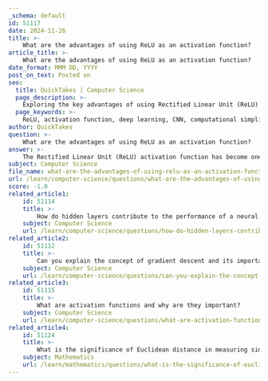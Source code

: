 ```yaml
---
_schema: default
id: 51117
date: 2024-11-26
title: >-
    What are the advantages of using ReLU as an activation function?
article_title: >-
    What are the advantages of using ReLU as an activation function?
date_format: MMM DD, YYYY
post_on_text: Posted on
seo:
  title: QuickTakes | Computer Science
  page_description: >-
    Exploring the key advantages of using Rectified Linear Unit (ReLU) as an activation function in deep learning, including its computational efficiency, ability to mitigate the vanishing gradient problem, promote sparsity, speed up convergence, and introduce non-linearity.
  page_keywords: >-
    ReLU, activation function, deep learning, CNN, computational simplicity, vanishing gradient problem, sparsity, faster convergence, non-linearity, deep networks
author: QuickTakes
question: >-
    What are the advantages of using ReLU as an activation function?
answer: >-
    The Rectified Linear Unit (ReLU) activation function has become one of the most widely used activation functions in deep learning, particularly in convolutional neural networks (CNNs). Here are some of the key advantages of using ReLU:\n\n1. **Computational Simplicity**: ReLU is defined as $f(x) = \max(0, x)$, which means it requires only a simple comparison operation. This simplicity makes it computationally efficient, allowing for faster evaluations compared to other activation functions like sigmoid or tanh.\n\n2. **Mitigation of the Vanishing Gradient Problem**: One of the significant advantages of ReLU is that it helps to avoid the vanishing gradient problem, which is common with activation functions like sigmoid and tanh. For positive input values, the gradient is constant (equal to 1), allowing for effective weight updates during backpropagation. This characteristic facilitates the training of deeper networks.\n\n3. **Promotion of Sparsity**: ReLU introduces sparsity in the network by outputting zero for any negative input. This means that only a subset of neurons are activated at any given time, which can lead to more efficient representations and reduced overfitting.\n\n4. **Faster Convergence**: Empirical studies have shown that networks using ReLU tend to converge more quickly and reliably than those using sigmoid activation functions. This is particularly beneficial in training deep networks, where convergence speed can significantly impact performance.\n\n5. **Non-Linearity**: Despite its linear nature for positive inputs, ReLU introduces non-linearity into the model, which is crucial for learning complex relationships in the data. This non-linearity allows neural networks to approximate a wide variety of functions.\n\n6. **Widely Adopted in Practice**: ReLU has become the default activation function for many deep learning architectures, especially in convolutional layers, due to its effectiveness and efficiency.\n\nWhile ReLU has many advantages, it is also important to note potential drawbacks, such as the "dying ReLU" problem, where neurons can become inactive and stop learning if they consistently output zero. Variants like Leaky ReLU have been developed to address this issue by allowing a small, non-zero gradient for negative inputs.\n\nOverall, the advantages of ReLU make it a popular choice in the field of deep learning, contributing to its widespread adoption in various applications.
subject: Computer Science
file_name: what-are-the-advantages-of-using-relu-as-an-activation-function.md
url: /learn/computer-science/questions/what-are-the-advantages-of-using-relu-as-an-activation-function
score: -1.0
related_article1:
    id: 51114
    title: >-
        How do hidden layers contribute to the performance of a neural network?
    subject: Computer Science
    url: /learn/computer-science/questions/how-do-hidden-layers-contribute-to-the-performance-of-a-neural-network
related_article2:
    id: 51112
    title: >-
        Can you explain the concept of gradient descent and its importance in training models?
    subject: Computer Science
    url: /learn/computer-science/questions/can-you-explain-the-concept-of-gradient-descent-and-its-importance-in-training-models
related_article3:
    id: 51115
    title: >-
        What are activation functions and why are they important?
    subject: Computer Science
    url: /learn/computer-science/questions/what-are-activation-functions-and-why-are-they-important
related_article4:
    id: 51124
    title: >-
        What is the significance of Euclidean distance in measuring similarity?
    subject: Mathematics
    url: /learn/mathematics/questions/what-is-the-significance-of-euclidean-distance-in-measuring-similarity
---
```


&nbsp;